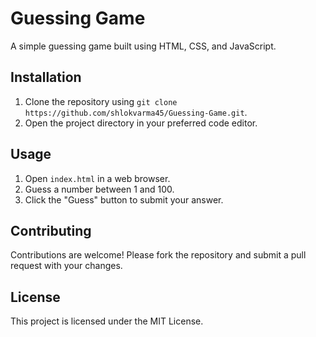# Guessing Game

A simple guessing game built using HTML, CSS, and JavaScript.

## Installation

1. Clone the repository using `git clone  https://github.com/shlokvarma45/Guessing-Game.git`.
2. Open the project directory in your preferred code editor.

## Usage

1. Open `index.html` in a web browser.
2. Guess a number between 1 and 100.
3. Click the "Guess" button to submit your answer.

## Contributing

Contributions are welcome! Please fork the repository and submit a pull request with your changes.

## License

This project is licensed under the MIT License.

